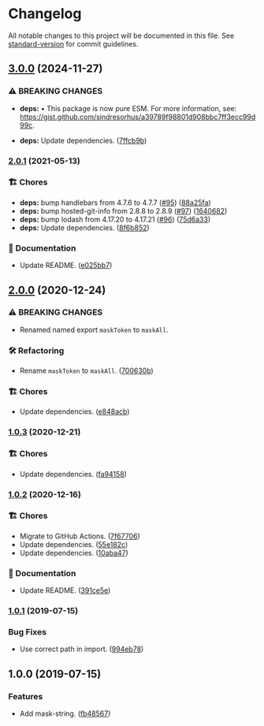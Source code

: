 # Changelog

All notable changes to this project will be documented in this file. See [standard-version](https://github.com/conventional-changelog/standard-version) for commit guidelines.

## [3.0.0](https://github.com/darkobits/mask-string/compare/v2.0.1...v3.0.0) (2024-11-27)


### ⚠ BREAKING CHANGES

* **deps:** • This package is now pure ESM. For more information, see: https://gist.github.com/sindresorhus/a39789f98801d908bbc7ff3ecc99d99c.

* **deps:** Update dependencies. ([7ffcb9b](https://github.com/darkobits/mask-string/commit/7ffcb9b84ad8441c4d0d62fbbd8fcfc7a1b84dfd))

### [2.0.1](https://github.com/darkobits/mask-string/compare/v2.0.0...v2.0.1) (2021-05-13)


### 🏗 Chores

* **deps:** bump handlebars from 4.7.6 to 4.7.7 ([#95](https://github.com/darkobits/mask-string/issues/95)) ([88a25fa](https://github.com/darkobits/mask-string/commit/88a25fa613b29e075dce1186a1e61d8bc27dc22a))
* **deps:** bump hosted-git-info from 2.8.8 to 2.8.9 ([#97](https://github.com/darkobits/mask-string/issues/97)) ([1640682](https://github.com/darkobits/mask-string/commit/16406821f6e32b3075a675dde1a0940385076a1d))
* **deps:** bump lodash from 4.17.20 to 4.17.21 ([#96](https://github.com/darkobits/mask-string/issues/96)) ([75d6a33](https://github.com/darkobits/mask-string/commit/75d6a33979fc3f6c47907949adf596e746fa06e7))
* **deps:** Update dependencies. ([8f6b852](https://github.com/darkobits/mask-string/commit/8f6b8525fcbdc9c7cbb8ec86b2304fb8dd13fd77))


### 📖 Documentation

* Update README. ([e025bb7](https://github.com/darkobits/mask-string/commit/e025bb77e13ee6191a95706d422c4d770876be9e))

## [2.0.0](https://github.com/darkobits/mask-string/compare/v1.0.3...v2.0.0) (2020-12-24)


### ⚠ BREAKING CHANGES

* Renamed named export `maskToken` to `maskAll`.

### 🛠 Refactoring

* Rename `maskToken` to `maskAll`. ([700630b](https://github.com/darkobits/mask-string/commit/700630b1dd208b2e3b43cb7949d7e95611c99802))


### 🏗 Chores

* Update dependencies. ([e848acb](https://github.com/darkobits/mask-string/commit/e848acbc89c62019dd125af276f98ff10112d93f))

### [1.0.3](https://github.com/darkobits/mask-string/compare/v1.0.2...v1.0.3) (2020-12-21)


### 🏗 Chores

* Update dependencies. ([fa94158](https://github.com/darkobits/mask-string/commit/fa94158f327ec79c64fb4cf66f4e5f5210ae5925))

### [1.0.2](https://github.com/darkobits/mask-string/compare/v1.0.1...v1.0.2) (2020-12-16)


### 🏗 Chores

* Migrate to GitHub Actions. ([7f67706](https://github.com/darkobits/mask-string/commit/7f677066c23ce2614b7a83f2f1fc2d2b9574df6b))
* Update dependencies. ([55e182c](https://github.com/darkobits/mask-string/commit/55e182c8842e67a597e7ce7c86d978e604befed3))
* Update dependencies. ([10aba47](https://github.com/darkobits/mask-string/commit/10aba47bc752f3d4b984200662cd11220016fe4b))


### 📖 Documentation

* Update README. ([391ce5e](https://github.com/darkobits/mask-string/commit/391ce5e13e2020e632e616a1d66f062af2ee4acb))

### [1.0.1](https://github.com/darkobits/mask-string/compare/v1.0.0...v1.0.1) (2019-07-15)


### Bug Fixes

* Use correct path in import. ([994eb78](https://github.com/darkobits/mask-string/commit/994eb78))



## 1.0.0 (2019-07-15)


### Features

* Add mask-string. ([fb48567](https://github.com/darkobits/mask-string/commit/fb48567))
